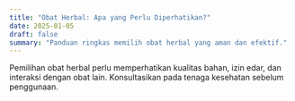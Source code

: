 ```yaml
---
title: "Obat Herbal: Apa yang Perlu Diperhatikan?"
date: 2025-01-05
draft: false
summary: "Panduan ringkas memilih obat herbal yang aman dan efektif."
---
```


Pemilihan obat herbal perlu memperhatikan kualitas bahan, izin edar, dan interaksi dengan obat lain. Konsultasikan pada tenaga kesehatan sebelum penggunaan.
